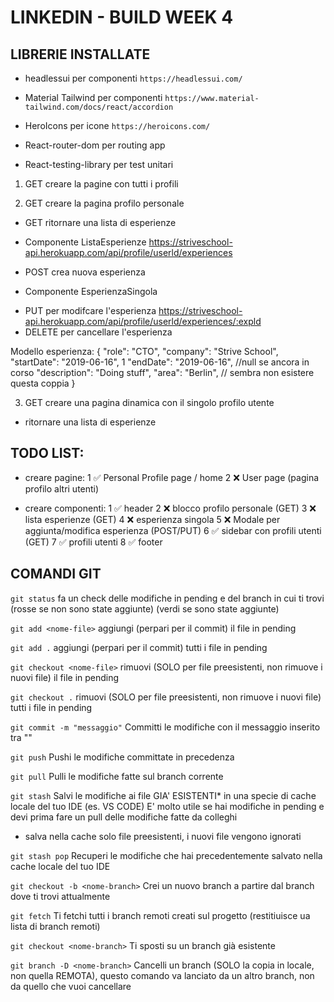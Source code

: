 # LINKEDIN - BUILD WEEK 4


## LIBRERIE INSTALLATE

- headlessui per componenti
`https://headlessui.com/`

- Material Tailwind per componenti
`https://www.material-tailwind.com/docs/react/accordion`

- HeroIcons per icone
`https://heroicons.com/`

- React-router-dom per routing app

- React-testing-library per test unitari




1) GET creare la pagine con tutti i profili

2) GET creare la pagina profilo personale
- GET ritornare una lista di esperienze

* Componente ListaEsperienze
https://striveschool-api.herokuapp.com/api/profile/userld/experiences
- POST crea nuova esperienza

* Componente EsperienzaSingola
- PUT per modifcare l'esperienza
https://striveschool-api.herokuapp.com/api/profile/userld/experiences/:expld
- DELETE per cancellare l'esperienza

Modello esperienza:
{
    "role": "СТО",
    "company": "Strive School",
    "startDate": "2019-06-16", 1
    "endDate": "2019-06-16", //null se ancora in corso
    "description": "Doing stuff",
    "area": "Berlin",  // sembra non esistere questa coppia
}

3) GET creare una pagina dinamica con il singolo profilo utente 
- ritornare una lista di esperienze


## TODO LIST:

- creare pagine:
1 ✅ Personal Profile page / home
2 ❌ User page (pagina profilo altri utenti)

- creare componenti:
1 ✅ header
2 ❌ blocco profilo personale (GET)
3 ❌ lista esperienze (GET)
4 ❌ esperienza singola
5 ❌ Modale per aggiunta/modifica esperienza (POST/PUT)
6 ✅ sidebar con profili utenti (GET)
7 ✅ profili utenti
8 ✅ footer



## COMANDI GIT

`git status`
fa un check delle modifiche in pending e del branch in cui ti trovi
(rosse se non sono state aggiunte)
(verdi se sono state aggiunte)

`git add <nome-file>`
aggiungi (perpari per il commit) il file in pending 

`git add .`
aggiungi (perpari per il commit) tutti i file in pending 

`git checkout <nome-file>`
rimuovi (SOLO per file preesistenti, non rimuove i nuovi file) il file in pending 

`git checkout .`
rimuovi (SOLO per file preesistenti, non rimuove i nuovi file) tutti i file in pending 

`git commit -m "messaggio"`
Committi le modifiche con il messaggio inserito tra ""

`git push`
Pushi le modifiche committate in precedenza

`git pull`
Pulli le modifiche fatte sul branch corrente

`git stash`
Salvi le modifiche ai file GIA' ESISTENTI* in una specie di cache locale del tuo IDE (es. VS CODE)
E' molto utile se hai modifiche in pending e devi prima fare un pull delle modifiche fatte da colleghi
* salva nella cache solo file preesistenti, i nuovi file vengono ignorati

`git stash pop`
Recuperi le modifiche che hai precedentemente salvato nella cache locale del tuo IDE

`git checkout -b <nome-branch>`
Crei un nuovo branch a partire dal branch dove ti trovi attualmente

`git fetch`
Ti fetchi tutti i branch remoti creati sul progetto (restitiuisce ua lista di branch remoti)

`git checkout <nome-branch>`
Ti sposti su un branch già esistente

`git branch -D <nome-branch>`
Cancelli un branch (SOLO la copia in locale, non quella REMOTA), questo comando va lanciato da un altro branch, non da quello che vuoi cancellare
